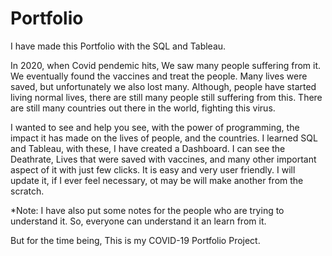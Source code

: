 # Portfolio
I have made this Portfolio with the SQL and Tableau.

In 2020, when Covid pendemic hits, We saw many people suffering from it. We eventually found the vaccines and treat the people. Many lives were saved, but unfortunately we also lost many. Although, people have started living normal lives, there are still many people still suffering from this. There are still many countries out there in the world, fighting this virus. 

I wanted to see and help you see, with the power of programming, the impact it has made on the lives of people, and the countries.
I learned SQL and Tableau, with these, I have created a Dashboard. I can see the Deathrate, Lives that were saved with vaccines, and many other important aspect of it with just few clicks. It is easy and very user friendly. I will update it, if I ever feel necessary, ot may be will make another from the scratch.

*Note: I have also put some notes for the people who are trying to understand it. So, everyone can understand it an learn from it.

But for the time being, This is my COVID-19 Portfolio Project.
